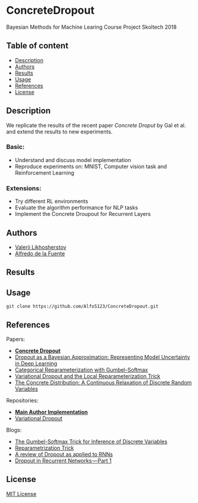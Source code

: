 # ConcreteDropout
Bayesian Methods for Machine Learing Course Project Skoltech 2018 

## Table of content
- [Description](#description)
- [Authors](#authors)
- [Results](#results)
- [Usage](#usage)
- [References](#references)
- [License](#license)

## Description 

We replicate the results of the recent paper *Concrete Droput* by Gal et al. and extend the results to new experiments.

### Basic:
- Understand and discuss model implementation
- Reproduce experiments on: MNIST, Computer vision task and Reinforcement Learning


### Extensions:
- Try different RL environments 
- Evaluate the algorithm performance for NLP tasks
- Implement the Concrete Droupout for Recurrent Layers

## Authors

 - [Valerii Likhosherstov](https://github.com/ValeryTyumen)
 - [Alfredo de la Fuente](https://alfo5123.github.io/)

## Results


## Usage
```
git clone https://github.com/Alfo5123/ConcreteDropout.git
```

## References

Papers:
- **[Concrete Dropout](https://arxiv.org/pdf/1705.07832.pdf)**
- [Dropout as a Bayesian Approximation: Representing Model Uncertainty in Deep Learning](https://arxiv.org/pdf/1506.02142.pdf)
- [Categorical Reparameterization with Gumbel-Softmax](https://arxiv.org/pdf/1611.01144.pdf)
- [Variational Dropout and the Local Reparameterization Trick](https://arxiv.org/pdf/1506.02557.pdf)
- [The Concrete Distribution: A Continuous Relaxation of Discrete Random Variables](https://arxiv.org/pdf/1611.00712.pdf)

Repositories:
- **[Main Author Implementation](https://github.com/yaringal/ConcreteDropout)**
- [Variational Dropout](https://github.com/j-min/Dropouts)

Blogs: 
- [The Gumbel-Softmax Trick for Inference of Discrete Variables](https://casmls.github.io/general/2017/02/01/GumbelSoftmax.html)
- [Reparametrization Trick](https://gabrielhuang.gitbooks.io/machine-learning/content/reparametrization-trick.html)
- [A review of Dropout as applied to RNNs](https://medium.com/@bingobee01/a-review-of-dropout-as-applied-to-rnns-72e79ecd5b7b)
- [ Dropout in Recurrent Networks — Part 1](https://becominghuman.ai/learning-note-dropout-in-recurrent-networks-part-1-57a9c19a2307)

## License
[MIT License](https://github.com/Alfo5123/ConcreteDropout/blob/master/LICENSE)

